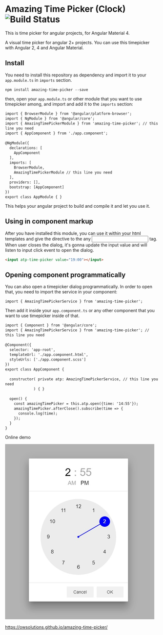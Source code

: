 # Amazing Time Picker (Clock) ![Build Status](https://travis-ci.org/owsolutions/amazing-time-picker.svg?branch=master)
This is time picker for angular projects, for Angular Material 4.

A visual time picker for angular 2+ projects. You can use this timepicker with Angular 2, 4 and Angular Material.

## Install
You need to install this repository as dependency and import it to your `app.module.ts` in `imports` section.

```
npm install amazing-time-picker --save
```

then, open your `app.module.ts` or other module that you want to use timepicker among, and import and add it to the `imports` section:

```
import { BrowserModule } from '@angular/platform-browser';
import { NgModule } from '@angular/core';
import { AmazingTimePickerModule } from 'amazing-time-picker'; // this line you need
import { AppComponent } from './app.component';

@NgModule({
  declarations: [
    AppComponent
  ],
  imports: [
    BrowserModule,
    AmazingTimePickerModule // this line you need
  ],
  providers: [],
  bootstrap: [AppComponent]
})
export class AppModule { }
```

This helps your angular project to build and compile it and let you use it.

## Using in component markup
After you have installed this module, you can use it within your html templates and give the directive to the any <input> tag. When user closes the dialog, it's gonna update the input value and will listen to input click event to open the dialog.

```html
<input atp-time-picker value="19:00"></input>
```

## Opening component programmatically
You can also open a timepicker dialog programmatically. In order to open that, you need to import the service in your component:

```
import { AmazingTimePickerService } from 'amazing-time-picker';
```

Then add it inside your `app.component.ts` or any other component that you want to use timepicker inside of that.

```
import { Component } from '@angular/core';
import { AmazingTimePickerService } from 'amazing-time-picker'; // this line you need

@Component({
  selector: 'app-root',
  templateUrl: './app.component.html',
  styleUrls: ['./app.component.scss']
})
export class AppComponent {
  
  constructor( private atp: AmazingTimePickerService, // this line you need
             ) { }

  open() {
    const amazingTimePicker = this.atp.open({time: '14:55'});
    amazingTimePicker.afterClose().subscribe(time => {
      console.log(time);
    });
  }
}
```


Online demo

![Amazing Time Picker | TimePicker | Materialize time picker | AmazingTimepicker | ClockPicker](time-picker.jpg)

https://owsolutions.github.io/amazing-time-picker/
